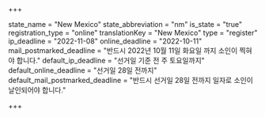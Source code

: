 +++

state_name = "New Mexico"
state_abbreviation = "nm"
is_state = "true"
registration_type = "online"
translationKey = "New Mexico"
type = "register"
ip_deadline = "2022-11-08"
online_deadline = "2022-10-11"
mail_postmarked_deadline = "반드시 2022년 10월 11일 화요일 까지 소인이 찍혀야 합니다."
default_ip_deadline = "선거일 기준 전 주 토요일까지"
default_online_deadline = "선거일 28일 전까지"
default_mail_postmarked_deadline = "반드시 선거일 28일 전까지 일자로 소인이 날인되어야 합니다."

+++